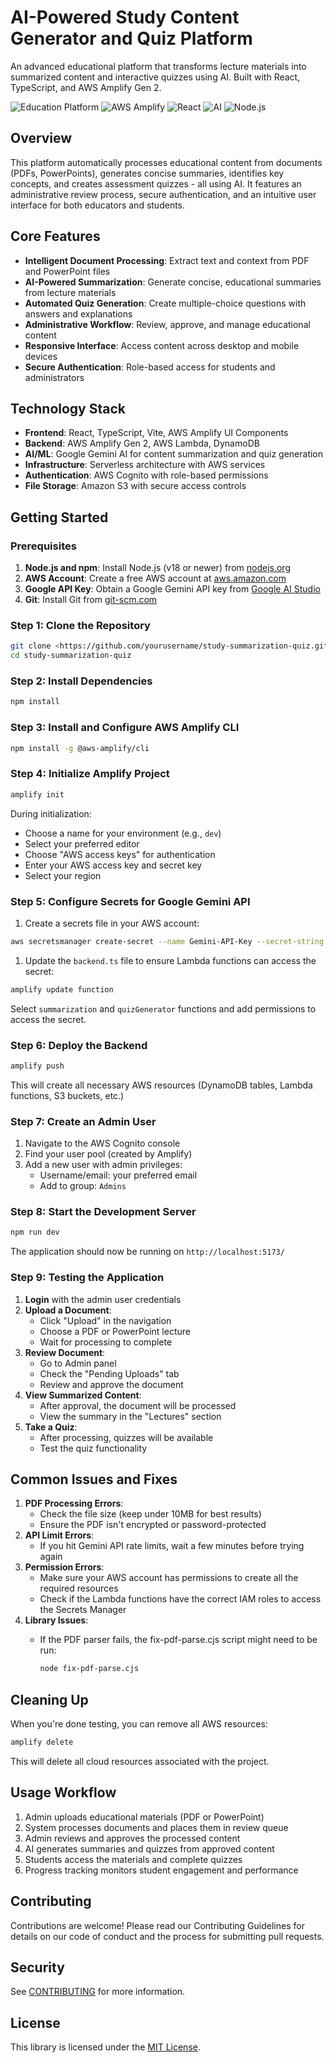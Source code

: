 # AI-Powered Study Content Generator and Quiz Platform

An advanced educational platform that transforms lecture materials into summarized content and interactive quizzes using AI. Built with React, TypeScript, and AWS Amplify Gen 2.

![Education Platform](https://img.shields.io/badge/Education-Platform-purple)
![AWS Amplify](https://img.shields.io/badge/AWS-Amplify-darkred)
![React](https://img.shields.io/badge/React-TypeScript-blue)
![AI](https://img.shields.io/badge/AI-Powered-brightgreen)
![Node.js](https://img.shields.io/badge/Node.js-Serverless-green)

## Overview

This platform automatically processes educational content from documents (PDFs, PowerPoints), generates concise summaries, identifies key concepts, and creates assessment quizzes - all using AI. It features an administrative review process, secure authentication, and an intuitive user interface for both educators and students.

## Core Features

- **Intelligent Document Processing**: Extract text and context from PDF and PowerPoint files
- **AI-Powered Summarization**: Generate concise, educational summaries from lecture materials
- **Automated Quiz Generation**: Create multiple-choice questions with answers and explanations
- **Administrative Workflow**: Review, approve, and manage educational content
- **Responsive Interface**: Access content across desktop and mobile devices
- **Secure Authentication**: Role-based access for students and administrators

## Technology Stack

- **Frontend**: React, TypeScript, Vite, AWS Amplify UI Components
- **Backend**: AWS Amplify Gen 2, AWS Lambda, DynamoDB
- **AI/ML**: Google Gemini AI for content summarization and quiz generation
- **Infrastructure**: Serverless architecture with AWS services
- **Authentication**: AWS Cognito with role-based permissions
- **File Storage**: Amazon S3 with secure access controls

## Getting Started

### Prerequisites

1. **Node.js and npm**: Install Node.js (v18 or newer) from [nodejs.org](https://nodejs.org/)
2. **AWS Account**: Create a free AWS account at [aws.amazon.com](https://aws.amazon.com/)
3. **Google API Key**: Obtain a Google Gemini API key from [Google AI Studio](https://ai.google.dev/)
4. **Git**: Install Git from [git-scm.com](https://git-scm.com/)

### Step 1: Clone the Repository

```bash
git clone <https://github.com/yourusername/study-summarization-quiz.git>
cd study-summarization-quiz

```

### Step 2: Install Dependencies

```bash
npm install

```

### Step 3: Install and Configure AWS Amplify CLI

```bash
npm install -g @aws-amplify/cli

```

### Step 4: Initialize Amplify Project

```bash
amplify init

```

During initialization:

- Choose a name for your environment (e.g., `dev`)
- Select your preferred editor
- Choose "AWS access keys" for authentication
- Enter your AWS access key and secret key
- Select your region

### Step 5: Configure Secrets for Google Gemini API

1. Create a secrets file in your AWS account:

```bash
aws secretsmanager create-secret --name Gemini-API-Key --secret-string "{\\"GEMINI_API_KEY\\":\\"your-gemini-api-key\\"}"

```

1. Update the `backend.ts` file to ensure Lambda functions can access the secret:

```bash
amplify update function

```

Select `summarization` and `quizGenerator` functions and add permissions to access the secret.

### Step 6: Deploy the Backend

```bash
amplify push

```

This will create all necessary AWS resources (DynamoDB tables, Lambda functions, S3 buckets, etc.)

### Step 7: Create an Admin User

1. Navigate to the AWS Cognito console
2. Find your user pool (created by Amplify)
3. Add a new user with admin privileges:
    - Username/email: your preferred email
    - Add to group: `Admins`

### Step 8: Start the Development Server

```bash
npm run dev

```

The application should now be running on `http://localhost:5173/`

### Step 9: Testing the Application

1. **Login** with the admin user credentials
2. **Upload a Document**:
    - Click "Upload" in the navigation
    - Choose a PDF or PowerPoint lecture
    - Wait for processing to complete
3. **Review Document**:
    - Go to Admin panel
    - Check the "Pending Uploads" tab
    - Review and approve the document
4. **View Summarized Content**:
    - After approval, the document will be processed
    - View the summary in the "Lectures" section
5. **Take a Quiz**:
    - After processing, quizzes will be available
    - Test the quiz functionality

## Common Issues and Fixes

1. **PDF Processing Errors**:
    - Check the file size (keep under 10MB for best results)
    - Ensure the PDF isn't encrypted or password-protected
2. **API Limit Errors**:
    - If you hit Gemini API rate limits, wait a few minutes before trying again
3. **Permission Errors**:
    - Make sure your AWS account has permissions to create all the required resources
    - Check if the Lambda functions have the correct IAM roles to access the Secrets Manager
4. **Library Issues**:
    - If the PDF parser fails, the fix-pdf-parse.cjs script might need to be run:
        
        ```bash
        node fix-pdf-parse.cjs
        
        ```
        

## Cleaning Up

When you're done testing, you can remove all AWS resources:

```bash
amplify delete

```

This will delete all cloud resources associated with the project.

## Usage Workflow
1. Admin uploads educational materials (PDF or PowerPoint)
2. System processes documents and places them in review queue
3. Admin reviews and approves the processed content
4. AI generates summaries and quizzes from approved content
5. Students access the materials and complete quizzes
6. Progress tracking monitors student engagement and performance

## Contributing
Contributions are welcome! Please read our Contributing Guidelines for details on our code of conduct and the process for submitting pull requests.

## Security

See [CONTRIBUTING](CONTRIBUTING.md#security-issue-notifications) for more information.

## License

This library is licensed under the [MIT License](LICENSE).